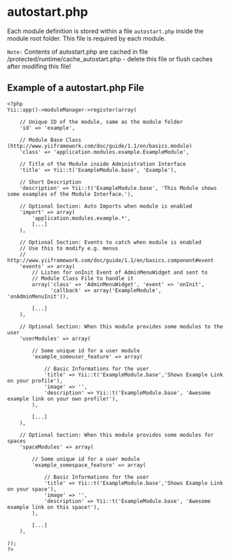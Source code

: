 autostart.php
=============


Each module definition is stored within a file ``autostart.php`` inside the module root folder.
This file is required by each module.

``Note:`` Contents of autostart.php are cached in file /protected/runtime/cache_autostart.php - delete this file or flush caches after modifing this file!

Example of a autostart.php File
-------------------------------

    <?php
    Yii::app()->moduleManager->register(array(

        // Unique ID of the module, same as the module folder
        'id' => 'example',

        // Module Base Class (http://www.yiiframework.com/doc/guide/1.1/en/basics.module)
        'class' => 'application.modules.example.ExampleModule',

        // Title of the Module inside Administration Interface
        'title' => Yii::t('ExampleModule.base', 'Example'),

        // Short Description
        'description' => Yii::t('ExampleModule.base', 'This Module shows some examples of the Module Interface.'),

        // Optional Section: Auto Imports when module is enabled
        'import' => array(
            'application.modules.example.*',
            [...]
        ),

        // Optional Section: Events to catch when module is enabled
        // Use this to modify e.g. menus 
        // http://www.yiiframework.com/doc/guide/1.1/en/basics.component#event
        'events' => array(
            // Listen for onInit Event of AdminMenuWidget and sent to 
            // Module Class File to handle it
            array('class' => 'AdminMenuWidget', 'event' => 'onInit', 
                  'callback' => array('ExampleModule', 'onAdminMenuInit')),
            
            [...]
        ),

        // Optional Section: When this module provides some modules to the user
        'userModules' => array(
        
            // Some unique id for a user module
            'example_someuser_feature' => array(
                
                // Basic Informations for the user
                'title' => Yii::t('ExampleModule.base','Shows Example Link on your profile'),
                'image' => '',
                'description' => Yii::t('ExampleModule.base', 'Awesome example link on your own profile!'),
            ),

            [...]
        ),

        // Optional Section: When this module provides some modules for spaces
        'spaceModules' => array(
        
            // Some unique id for a user module
            'example_somespace_feature' => array(
                
                // Basic Informations for the user
                'title' => Yii::t('ExampleModule.base','Shows Example Link on your space'),
                'image' => '',
                'description' => Yii::t('ExampleModule.base', 'Awesome example link on this space!'),
            ),

            [...]
        ),

    ));
    ?>